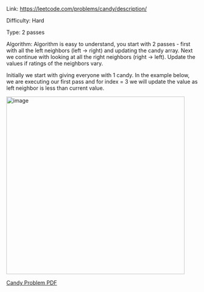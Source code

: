Link: https://leetcode.com/problems/candy/description/

Difficulty: Hard

Type: 2 passes

Algorithm: Algorithm is easy to understand, you start with 2 passes - first with all the left neighbors (left -> right) and updating the candy array. Next we continue with looking at all the right neighbors (right -> left). Update the values if ratings of the neighbors vary. 

Initially we start with giving everyone with 1 candy. In the example below, we are executing our first pass and for index = 3 we will update the value as left neighbor is less than current value. 

<img width="468" alt="image" src="https://github.com/user-attachments/assets/b9188d67-2125-4961-81a3-8b2c77278cf8" />

[Candy Problem PDF](135.pdf)

